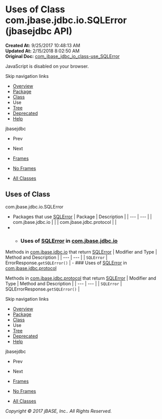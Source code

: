 # Uses of Class com.jbase.jdbc.io.SQLError (jbasejdbc   API)

**Created At:** 9/25/2017 10:48:13 AM  
**Updated At:** 2/15/2018 8:02:50 AM  
**Original Doc:** [com_jbase_jdbc_io_class-use_SQLError](https://docs.jbase.com/39235-class-use/com_jbase_jdbc_io_class-use_SQLError)  

<!--<br>    try {<br>        if (location.href.indexOf('is-external=true') == -1) {<br>            parent.document.title="Uses of Class com.jbase.jdbc.io.SQLError (jbasejdbc   API)";<br>        }<br>    }<br>    catch(err) {<br>    }<br>//-->
JavaScript is disabled on your browser.

Skip navigation links

- [Overview](../../../../../overview-summary.html)
- [Package](/39232-io/com_jbase_jdbc_io_package-summary)
- [Class](/39232-io/com_jbase_jdbc_io_sqlerror "class in com.jbase.jdbc.io")
- Use
- [Tree](/39232-io/com_jbase_jdbc_io_package-tree)
- [Deprecated](../../../../../deprecated-list.html)
- [Help](../../../../../help-doc.html)


jbasejdbc <br>

- Prev
- Next


- [Frames](../../../../../index.html?com/jbase/jdbc/io/class-use//39235-class-use/com_jbase_jdbc_io_class-use_SQLError)
- [No Frames](/39235-class-use/com_jbase_jdbc_io_class-use_SQLError)


- [All Classes](../../../../../allclasses-noframe.html)


<!--<br>  allClassesLink = document.getElementById("allclasses\_navbar\_top");<br>  if(window==top) {<br>    allClassesLink.style.display = "block";<br>  }<br>  else {<br>    allClassesLink.style.display = "none";<br>  }<br>  //-->

## Uses of Class
com.jbase.jdbc.io.SQLError

- Packages that use [SQLError](/39232-io/com_jbase_jdbc_io_sqlerror "class in com.jbase.jdbc.io") | Package | Description |
| --- | --- |
| com.jbase.jdbc.io |   |
| com.jbase.jdbc.protocol |   |
- - ### Uses of [SQLError](/39232-io/com_jbase_jdbc_io_sqlerror "class in com.jbase.jdbc.io") in [com.jbase.jdbc.io](/39232-io/com_jbase_jdbc_io_package-summary)


Methods in [com.jbase.jdbc.io](/39232-io/com_jbase_jdbc_io_package-summary) that return [SQLError](/39232-io/com_jbase_jdbc_io_sqlerror "class in com.jbase.jdbc.io") | Modifier and Type | Method and Description |
| --- | --- |
| `SQLError` | ErrorResponse.`getSQLError()`  |
    - ### Uses of [SQLError](/39232-io/com_jbase_jdbc_io_sqlerror "class in com.jbase.jdbc.io") in [com.jbase.jdbc.protocol](/39240-protocol/com_jbase_jdbc_protocol_package-summary)


Methods in [com.jbase.jdbc.protocol](/39240-protocol/com_jbase_jdbc_protocol_package-summary) that return [SQLError](/39232-io/com_jbase_jdbc_io_sqlerror "class in com.jbase.jdbc.io") | Modifier and Type | Method and Description |
| --- | --- |
| `SQLError` | SQLErrorResponse.`getSQLError()`  |

Skip navigation links

- [Overview](../../../../../overview-summary.html)
- [Package](/39232-io/com_jbase_jdbc_io_package-summary)
- [Class](/39232-io/com_jbase_jdbc_io_sqlerror "class in com.jbase.jdbc.io")
- Use
- [Tree](/39232-io/com_jbase_jdbc_io_package-tree)
- [Deprecated](../../../../../deprecated-list.html)
- [Help](../../../../../help-doc.html)


jbasejdbc <br>

- Prev
- Next


- [Frames](../../../../../index.html?com/jbase/jdbc/io/class-use//39235-class-use/com_jbase_jdbc_io_class-use_SQLError)
- [No Frames](/39235-class-use/com_jbase_jdbc_io_class-use_SQLError)


- [All Classes](../../../../../allclasses-noframe.html)


<!--<br>  allClassesLink = document.getElementById("allclasses\_navbar\_bottom");<br>  if(window==top) {<br>    allClassesLink.style.display = "block";<br>  }<br>  else {<br>    allClassesLink.style.display = "none";<br>  }<br>  //-->

*Copyright © 2017 jBASE, Inc.. All Rights Reserved.*
